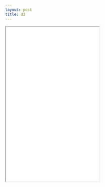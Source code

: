 ```yaml
---
layout: post
title: d3
---
```


<iframe sandbox="allow-popups allow-scripts allow-forms allow-same-origin" src="/dwieker/081fb8de4b77c335d5907369ebcd14ad/raw/874a83d41ceb5aea3bceda507828be1affa23aa7/force_dragging.html" marginwidth="0" marginheight="0" style="height:500px;" scrolling="no"></iframe>
